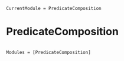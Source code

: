 ```@meta
CurrentModule = PredicateComposition
```

# PredicateComposition

```@index
```

```@autodocs
Modules = [PredicateComposition]
```

